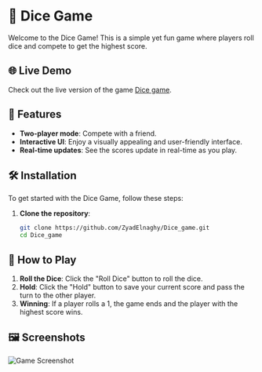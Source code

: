 # 🎲 Dice Game

Welcome to the Dice Game! This is a simple yet fun game where players roll dice and compete to get the highest score.

## 🌐 Live Demo

Check out the live version of the game [Dice game](https://zyadelnaghy.github.io/Dice_game/).

## 🚀 Features

- **Two-player mode**: Compete with a friend.
- **Interactive UI**: Enjoy a visually appealing and user-friendly interface.
- **Real-time updates**: See the scores update in real-time as you play.

## 🛠️ Installation

To get started with the Dice Game, follow these steps:

1. **Clone the repository**:
   ```sh
   git clone https://github.com/ZyadElnaghy/Dice_game.git
   cd Dice_game
## 📖 How to Play

1. **Roll the Dice**: Click the "Roll Dice" button to roll the dice.
2. **Hold**: Click the "Hold" button to save your current score and pass the turn to the other player.
3. **Winning**: If a player rolls a 1, the game ends and the player with the highest score wins.
## 🖼️ Screenshots

![Game Screenshot](images/Dice_game.jpeg)
